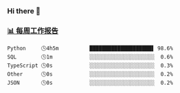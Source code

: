 ### Hi there 👋

<!-- waka-box start -->
### <a href="https://gist.github.com/b3f90cfdb958d2401b019f821c34c859" target="_blank">📊 每周工作报告</a>
```text
Python     🕓4h5m          ████████████████████▋ 98.6%
SQL        🕓1m            ░░░░░░░░░░░░░░░░░░░░░  0.6%
TypeScript 🕓0s            ░░░░░░░░░░░░░░░░░░░░░  0.3%
Other      🕓0s            ░░░░░░░░░░░░░░░░░░░░░  0.2%
JSON       🕓0s            ░░░░░░░░░░░░░░░░░░░░░  0.2%
```
<!-- waka-box end -->

<!--
**yiningv/yiningv** is a ✨ _special_ ✨ repository because its `README.md` (this file) appears on your GitHub profile.
Here are some ideas to get you started:
- 🔭 I’m currently working on ...
- 🌱 I’m currently learning ...
- 👯 I’m looking to collaborate on ...
- 🤔 I’m looking for help with ...
- 💬 Ask me about ...
- 📫 How to reach me: ...
- 😄 Pronouns: ...
- ⚡ Fun fact: ...
-->
